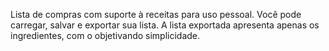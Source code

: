 Lista de compras com suporte à receitas para uso pessoal. Você pode carregar, salvar e exportar sua lista. A lista exportada apresenta apenas os ingredientes, com o objetivando simplicidade.